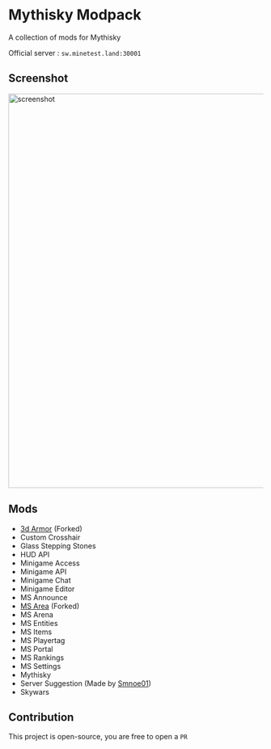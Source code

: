 # Mythisky Modpack

A collection of mods for Mythisky

Official server : `sw.minetest.land:30001`

## Screenshot

<img width="1210" height="780" alt="screenshot" src="https://github.com/user-attachments/assets/8a692697-15ec-4a30-a7c7-192527326753" />

## Mods

- [3d Armor](https://github.com/minetest-mods/3d_armor) (Forked)
- Custom Crosshair
- Glass Stepping Stones
- HUD API
- Minigame Access
- Minigame API
- Minigame Chat
- Minigame Editor
- MS Announce
- [MS Area](https://github.com/minetest-mods/areas/) (Forked)
- MS Arena
- MS Entities
- MS Items
- MS Playertag
- MS Portal
- MS Rankings
- MS Settings
- Mythisky
- Server Suggestion (Made by [Smnoe01](https://github.com/smnoe01/))
- Skywars

## Contribution

This project is open-source, you are free to open a `PR`